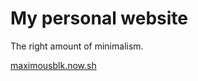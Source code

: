 # My personal website

The right amount of minimalism.

[maximousblk.now.sh](https://maximousblk.now.sh)
